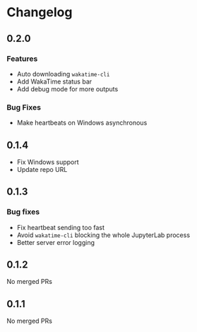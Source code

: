 # Changelog

<!-- <START NEW CHANGELOG ENTRY> -->

## 0.2.0

### Features

- Auto downloading `wakatime-cli`
- Add WakaTime status bar
- Add debug mode for more outputs

### Bug Fixes

- Make heartbeats on Windows asynchronous

<!-- <END NEW CHANGELOG ENTRY> -->

## 0.1.4

- Fix Windows support
- Update repo URL

## 0.1.3

### Bug fixes

- Fix heartbeat sending too fast
- Avoid `wakatime-cli` blocking the whole JupyterLab process
- Better server error logging

## 0.1.2

No merged PRs

## 0.1.1

No merged PRs
